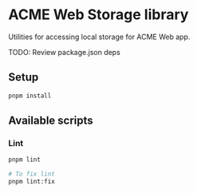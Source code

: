 # ACME Web Storage library

Utilities for accessing local storage for ACME Web app.

TODO: Review package.json deps

## Setup

```bash
pnpm install
```

## Available scripts

### Lint

```bash
pnpm lint

# To fix lint
pnpm lint:fix
```
